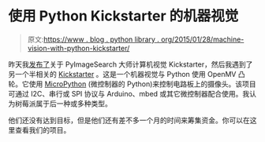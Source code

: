 # 使用 Python Kickstarter 的机器视觉

> 原文:[https://www . blog . python library . org/2015/01/28/machine-vision-with-python-kickstarter/](https://www.blog.pythonlibrary.org/2015/01/28/machine-vision-with-python-kickstarter/)

昨天我[发布了](https://www.blog.pythonlibrary.org/2015/01/27/the-pyimagesearch-gurus-kickstarter-for-computer-vision/)关于 PyImageSearch 大师计算机视觉 Kickstarter，然后我遇到了另一个半相关的 [Kickstarter](https://www.kickstarter.com/projects/1898348310/openmv-cam-embedded-machine-vision) 。这是一个机器视觉与 Python 使用 OpenMV 凸轮。它使用 [MicroPython](http://micropython.org/) (微控制器的 Python)来控制电路板上的摄像头。该项目可通过 I2C、串行或 SPI 协议与 Arduino、mbed 或其它微控制器配合使用。我认为树莓派属于后一种或多种类型。

他们还没有达到目标，但是他们还有差不多一个月的时间来筹集资金。你可以在这里查看我们的项目。